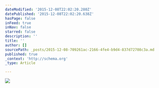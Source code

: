 ```yaml
---
dateModified: '2015-12-08T22:02:20.280Z'
datePublished: '2015-12-08T22:02:20.638Z'
hasPage: false
inFeed: true
inNav: false
starred: false
description: ''
title: ''
author: []
sourcePath: _posts/2015-12-08-709261ac-2166-4fe4-b9d4-837d72708c3a.md
published: true
_context: 'http://schema.org'
_type: Article

---
```

![](https://the-grid-user-content.s3-us-west-2.amazonaws.com/66ce8003-4e05-4041-9d99-30595eb4f257.jpg)